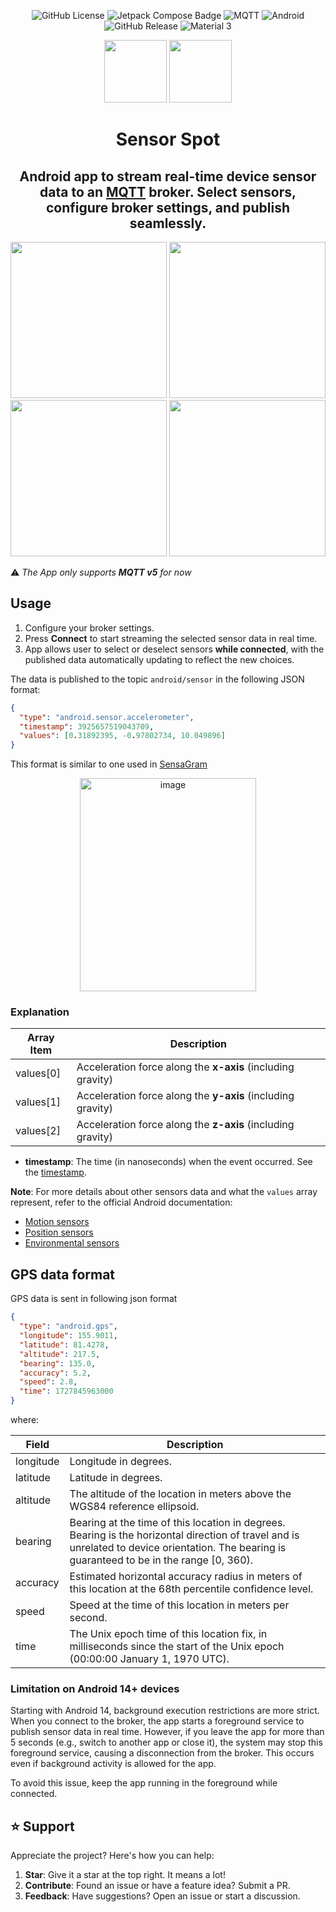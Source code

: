 <div align="center">

![GitHub License](https://img.shields.io/github/license/UmerCodez/SensorSpot?style=for-the-badge)
   ![Jetpack Compose Badge](https://img.shields.io/badge/Jetpack%20Compose-4285F4?logo=jetpackcompose&logoColor=fff&style=for-the-badge) ![MQTT](https://img.shields.io/badge/protocol-mqtt_v5-green?style=for-the-badge) ![Android](https://img.shields.io/badge/Android%205.0+-3DDC84?style=for-the-badge&logo=android&logoColor=white) ![GitHub Release](https://img.shields.io/github/v/release/UmerCodez/SensorSpot?include_prereleases&style=for-the-badge) ![Material 3](https://img.shields.io/badge/Material%203-ebe89d?style=for-the-badge&logo=materialdesign&logoColor=white)

[<img src="https://github.com/user-attachments/assets/0f628053-199f-4587-a5b2-034cf027fb99" height="100">](https://github.com/UmerCodez/SensorSpot/releases) [<img src="https://github.com/user-attachments/assets/f311c689-cfd1-4326-8e7d-323e2e117006" height="100">](https://apt.izzysoft.de/fdroid/index/apk/com.github.umercodez.sensorspot)  


# Sensor Spot
## Android app to stream real-time device sensor data to an [MQTT](https://mqtt.org/) broker. Select sensors, configure broker settings, and publish seamlessly.


<img src="https://github.com/UmerCodez/SensorSpot/blob/main/fastlane/metadata/android/en-US/images/phoneScreenshots/1.jpg" width="250" heigth="250"> <img src="https://github.com/UmerCodez/SensorSpot/blob/main/fastlane/metadata/android/en-US/images/phoneScreenshots/3.jpg" width="250" heigth="250"> <img src="https://github.com/UmerCodez/SensorSpot/blob/main/fastlane/metadata/android/en-US/images/phoneScreenshots/2.jpg" width="250" heigth="250"> <img src="https://github.com/UmerCodez/SensorSpot/blob/main/fastlane/metadata/android/en-US/images/phoneScreenshots/4.jpg" width="250" heigth="250">


</div>

⚠️ _The App only supports **MQTT v5** for now_

## Usage

1. Configure your broker settings.
2. Press **Connect** to start streaming the selected sensor data in real time.
3. App allows user to select or deselect sensors **while connected**, with the published data automatically updating to reflect the new choices.


The data is published to the topic `android/sensor` in the following JSON format:

```json
{
  "type": "android.sensor.accelerometer",
  "timestamp": 3925657519043709,
  "values": [0.31892395, -0.97802734, 10.049896]
}
```
This format is similar to one used in [SensaGram](https://github.com/UmerCodez/SensaGram)
<div align="center">
   
<img width="282" height="341" alt="image" src="https://github.com/user-attachments/assets/4742b447-3713-417a-b3aa-d06903f30a7a" />

</div>

### Explanation

| Array Item | Description                                                 |
| ---------- | ----------------------------------------------------------- |
| values\[0] | Acceleration force along the **x-axis** (including gravity) |
| values\[1] | Acceleration force along the **y-axis** (including gravity) |
| values\[2] | Acceleration force along the **z-axis** (including gravity) |

* **timestamp**: The time (in nanoseconds) when the event occurred. See the [timestamp](https://developer.android.com/reference/android/hardware/SensorEvent#timestamp).

**Note**: For more details about other sensors data and what the `values` array represent, refer to the official Android documentation:

* [Motion sensors](https://developer.android.com/guide/topics/sensors/sensors_motion)
* [Position sensors](https://developer.android.com/guide/topics/sensors/sensors_position)
* [Environmental sensors](https://developer.android.com/guide/topics/sensors/sensors_environment)

  
## GPS data format
GPS data is sent in following json format
```json
{
  "type": "android.gps",
  "longitude": 155.9011,
  "latitude": 81.4278,
  "altitude": 217.5,
  "bearing": 135.0,
  "accuracy": 5.2,
  "speed": 2.8,
  "time": 1727845963000
}
```
where:

| Field       | Description                                                                                                            |
|-------------|------------------------------------------------------------------------------------------------------------------------|
| longitude   | Longitude in degrees.                                                                                                 |
| latitude    | Latitude in degrees.                                                                                                  |
| altitude    | The altitude of the location in meters above the WGS84 reference ellipsoid.                                         |
| bearing     | Bearing at the time of this location in degrees. Bearing is the horizontal direction of travel and is unrelated to device orientation. The bearing is guaranteed to be in the range \[0, 360). |
| accuracy    | Estimated horizontal accuracy radius in meters of this location at the 68th percentile confidence level.           |
| speed       | Speed at the time of this location in meters per second.                                                            |
| time        | The Unix epoch time of this location fix, in milliseconds since the start of the Unix epoch (00:00:00 January 1, 1970 UTC). |

### Limitation on Android 14+ devices
Starting with Android 14, background execution restrictions are more strict. When you connect to the broker, the app starts a foreground service to publish sensor data in real time. However, if you leave the app for more than 5 seconds (e.g., switch to another app or close it), the system may stop this foreground service, causing a disconnection from the broker. This occurs even if background activity is allowed for the app.

To avoid this issue, keep the app running in the foreground while connected.

## ⭐️ Support

Appreciate the project? Here's how you can help:

1. **Star**: Give it a star at the top right. It means a lot!
2. **Contribute**: Found an issue or have a feature idea? Submit a PR.
3. **Feedback**: Have suggestions? Open an issue or start a discussion.




